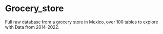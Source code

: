 # Grocery_store
Full raw database from a grocery store in Mexico, over 100 tables to explore with Data from 2014-2022.

